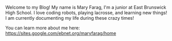 

Welcome to my Blog! My name is Mary Farag, I'm a junior at East Brunswick High School. I love coding robots, playing lacrosse, and learning new things! I am currently documenting my life during these crazy times! 

You can learn more about me here: https://sites.google.com/ebnet.org/maryfarag/home



